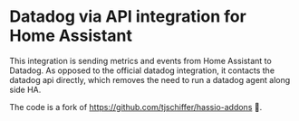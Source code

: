 # Datadog via API integration for Home Assistant

This integration is sending metrics and events from Home Assistant to Datadog.
As opposed to the official datadog integration, it contacts the datadog api directly, which removes the need to run a datadog agent along side HA.

The code is a fork of https://github.com/tjschiffer/hassio-addons 🙇.
